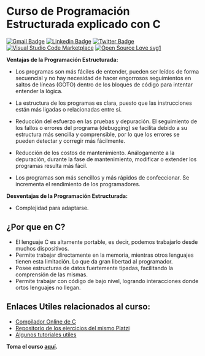 # Curso de Programación Estructurada explicado con C

[![Gmail Badge](https://img.shields.io/badge/-eliaz.bobadilladev@gmail.com-c14438?style=flat&logo=Gmail&logoColor=white&link=mailto:eliaz.bobadilladev@gmail.com)](mailto:eliaz.bobadilladev@gmail.com)
[![Linkedin Badge](https://img.shields.io/badge/-EliazBobadilla-0072b1?style=flat&logo=Linkedin&logoColor=white&link=https://www.linkedin.com/in/EliazNobadilla/)](https://www.linkedin.com/in/eliazbobadilla/) [![Twitter Badge](https://img.shields.io/badge/-@UltiRequiem-00acee?style=flat&logo=twitter&logoColor=white&link=https://twitter.com/@UltiRequiem)](https://www.twitter.com/@UltiRequiem) [![Visual Studio Code Marketplace](https://img.shields.io/badge/Marketplace-VS-brightgreen)](https://marketplace.visualstudio.com/publishers/EliazBobadilla) [![Open Source Love svg1](https://badges.frapsoft.com/os/v1/open-source.svg?v=103)](https://opensource.org/)

**Ventajas de la Programación Estructurada:**

- Los programas son más fáciles de entender, pueden ser leídos de forma secuencial y no hay necesidad de hacer engorrosos seguimientos en saltos de líneas (GOTO) dentro de los bloques de código para intentar entender la lógica.

- La estructura de los programas es clara, puesto que las instrucciones están más ligadas o relacionadas entre sí.

- Reducción del esfuerzo en las pruebas y depuración. El seguimiento de los fallos o errores del programa (debugging) se facilita debido a su estructura más sencilla y comprensible, por lo que los errores se pueden detectar y corregir más fácilmente.

- Reducción de los costos de mantenimiento. Análogamente a la depuración, durante la fase de mantenimiento, modificar o extender los programas resulta más fácil.

- Los programas son más sencillos y más rápidos de confeccionar.
  Se incrementa el rendimiento de los programadores.

**Desventajas de la Programación Estructurada:**

- Complejidad para adaptarse.

## ¿Por que en C?

- El lenguaje C es altamente portable, es decir, podemos trabajarlo desde muchos dispositivos.
- Permite trabajar directamente en la memoria, mientras otros lenguajes tienen esta limitación. Lo que da gran libertad al programador.
- Posee estructuras de datos fuertemente tipadas, facilitando la comprensión de las mismas.
- Permite trabajar con código de bajo nivel, logrando interacciones donde ortos lenguajes no llegan.

## Enlaces Utiles relacionados al curso:

- [Compilador Online de C](https://repl.it/new/c)
- [Repositorio de los ejercicios del mismo Platzi](https://github.com/platzi/estructurada)
- [Algunos tutoriales utiles](https://www.tutorialesprogramacionya.com/cya/)

**Toma el curso [aquí](https://platzi.com/clases/programacion-estructurada).**
